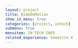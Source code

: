 ```yaml
---
layout: project
title: RideOnMotion
show_in_menu: true
categories: [project, intech]
submenu: true
menuitem: IN'TECH INFO
related_experience: Semestre 4
---
```


